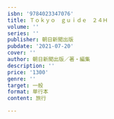 ```yaml
---
isbn: '9784023347076'
title: Ｔｏｋｙｏ　ｇｕｉｄｅ　２４Ｈ
volume: ''
series: ''
publisher: 朝日新聞出版
pubdate: '2021-07-20'
cover: ''
author: 朝日新聞出版／著・編集
description: ''
price: '1300'
genre: ''
target: 一般
format: 単行本
content: 旅行

---
```

